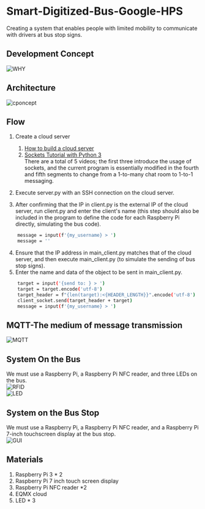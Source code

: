# Smart-Digitized-Bus-Google-HPS
Creating a system that enables people with limited mobility to communicate with drivers at bus stop signs.    
## Development Concept
![WHY](https://github.com/hsieh672/Smart-digitized-Bus-Google-HPS/blob/main/imag/WHY.png)
## Architecture
![cponcept](https://github.com/hsieh672/Smart-digitized-Bus-Google-HPS/blob/main/imag/concept.png)  
## Flow
1. Create a cloud server  
   1. [How to build a cloud server](https://www.youtube.com/watch?v=5OL7fu2R4M8&ab_channel=JayMartMedia)  
   2. [Sockets Tutorial with Python 3](https://pythonprogramming.net/sockets-tutorial-python-3/)  
   There are a total of 5 videos; the first three introduce the usage of sockets, and the current program is essentially modified in the fourth and fifth segments to change from a 1-to-many chat room to 1-to-1 messaging.

2. Execute server.py with an SSH connection on the cloud server.  
3. After confirming that the IP in client.py is the external IP of the cloud server, run client.py and enter the client's name (this step should also be included in the program to define the code for each Raspberry Pi directly, simulating the bus code).  
```sh
    message = input(f'{my_username} > ')
    message = ''
```
4. Ensure that the IP address in main_client.py matches that of the cloud server, and then execute main_client.py (to simulate the sending of bus stop signs).  
5. Enter the name and data of the object to be sent in main_client.py.  
```sh
    target = input('{send to: } > ')
    target = target.encode('utf-8')
    target_header = f"{len(target):<{HEADER_LENGTH}}".encode('utf-8')
    client_socket.send(target_header + target)
    message = input(f'{my_username} > ')
```
## MQTT-The medium of message transmission
![MQTT](https://github.com/hsieh672/Smart-digitized-Bus-Google-HPS/blob/main/imag/MQTT.png)  
## System On the Bus
We must use a Raspberry Pi, a Raspberry Pi NFC reader, and three LEDs on the bus.  
![RFID](https://github.com/hsieh672/Smart-digitized-Bus-Google-HPS/blob/main/imag/RFID.png)  
![LED](https://github.com/hsieh672/Smart-digitized-Bus-Google-HPS/blob/main/imag/LED.png)  
## System on the Bus Stop
We must use a Raspberry Pi, a Raspberry Pi NFC reader, and a Raspberry Pi 7-inch touchscreen display at the bus stop.  
![GUI](https://github.com/hsieh672/Smart-digitized-Bus-Google-HPS/blob/main/imag/GUI.png)
## Materials
1. Raspberry Pi 3 * 2  
2. Raspberry Pi 7 inch touch screen display  
3. Raspberry Pi NFC reader *2  
4. EQMX cloud  
5. LED * 3  
